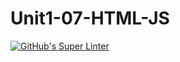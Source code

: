 # Unit1-07-HTML-JS
[![GitHub's Super Linter](https://github.com/CarolynWP/Unit1-07-HTML-JS/workflows/GitHub's%20Super%20Linter/badge.svg)](https://github.com/CarolynWP/Unit1-07-HTML-JS/actions)